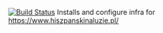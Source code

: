 [![Build Status](https://travis-ci.org/pollosp/ansible-tests.svg?branch=master)](https://travis-ci.org/pollosp/ansible-tests)
Installs and configure infra for https://www.hiszpanskinaluzie.pl/
